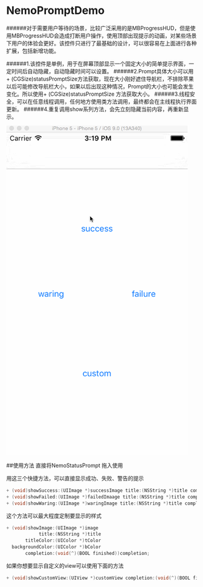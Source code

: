 # NemoPromptDemo
######对于需要用户等待的场景，比较广泛采用的是MBProgressHUD，但是使用MBProgressHUD会造成打断用户操作，使用顶部出现提示的动画，对某些场景下用户的体验会更好。该控件只进行了最基础的设计，可以很容易在上面进行各种扩展，包括新增功能。

######1.该控件是单例，用于在屏幕顶部显示一个固定大小的简单提示界面，一定时间后自动隐藏，自动隐藏时间可以设置。
######2.Prompt具体大小可以用 + (CGSize)statusPromptSize方法获取，现在大小刚好遮住导航栏，不排除苹果以后可能修改导航栏大小，如果以后出现这种情况，Prompt的大小也可能会发生变化。所以使用+ (CGSize)statusPromptSize 方法获取大小。
######3.线程安全，可以在任意线程调用，任何地方使用类方法调用，最终都会在主线程执行界面更新。
######4.重复调用show系列方法，会先立刻隐藏当前内容，再重新显示。


![NemoStatusPrompt](https://raw.githubusercontent.com/NemoAir/IMAGES/master/NemoStatusPrompt.gif)

##使用方法 直接将NemoStatusPrompt 拖入使用

用这三个快捷方法，可以直接显示成功、失败、警告的提示
```Objective-C
+ (void)showSuccess:(UIImage *)successImage title:(NSString *)title completion:(void(^)(BOOL finished))completion;
+ (void)showFailed:(UIImage *)failedImaage title:(NSString *)title completion:(void(^)(BOOL finished))completion;
+ (void)showWaring:(UIImage *)waringImage title:(NSString *)title completion:(void(^)(BOOL finished))completion;
```

这个方法可以最大程度定制要显示的样式
```Objective-C
+ (void)showImage:(UIImage *)image
            title:(NSString *)title
       titleColor:(UIColor *)tColor
  backgroundColor:(UIColor *)bColor
       completion:(void(^)(BOOL finished))completion;
 ```

如果你想要显示自定义的view可以使用下面的方法
```Objective-C
+ (void)showCustomView:(UIView *)customView completion:(void(^)(BOOL finished))completion;
```

